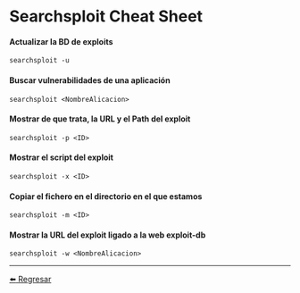 # Searchsploit Cheat Sheet

#### Actualizar la BD de exploits
```
searchsploit -u
```

#### Buscar vulnerabilidades de una aplicación
```
searchsploit <NombreAlicacion>
```

#### Mostrar de que trata, la URL y el Path del exploit
```
searchsploit -p <ID>
```

#### Mostrar el script del exploit
```
searchsploit -x <ID>
```

#### Copiar el fichero en el directorio en el que estamos
```
searchsploit -m <ID>
```

#### Mostrar la URL del exploit ligado a la web exploit-db
```
searchsploit -w <NombreAlicacion>
```

---

[:arrow_left: Regresar](https://github.com/m4lal0/cheatsheets)